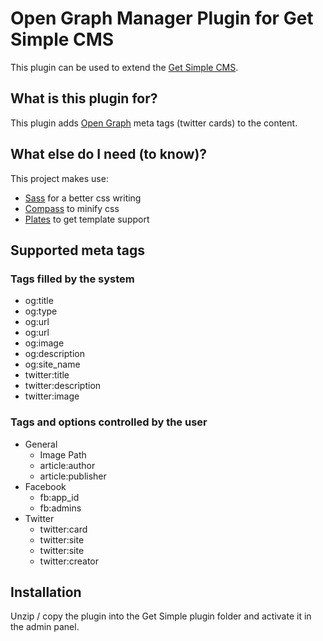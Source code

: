 # Open Graph Manager Plugin for Get Simple CMS
This plugin can be used to extend the [Get Simple CMS](http://get-simple.info/).

## What is this plugin for?
This plugin adds [Open Graph](http://ogp.me/) meta tags (twitter cards) to the content.

## What else do I need (to know)?
This project makes use:

+ [Sass](http://sass-lang.com/) for a better css writing
+ [Compass](http://compass-style.org/) to minify css
+ [Plates](http://platesphp.com/) to get template support

## Supported meta tags
### Tags filled by the system
* og:title
* og:type
* og:url
* og:url
* og:image
* og:description
* og:site_name
* twitter:title
* twitter:description
* twitter:image

### Tags and options controlled by the user
* General
    * Image Path
    * article:author
    * article:publisher
* Facebook
    * fb:app_id
    * fb:admins
* Twitter
    * twitter:card
    * twitter:site
    * twitter:site
    * twitter:creator
    
## Installation
Unzip / copy the plugin into the Get Simple plugin folder and activate it in the admin panel.




